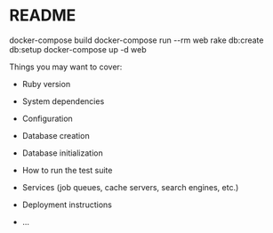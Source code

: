 # README

docker-compose build
docker-compose run --rm web rake db:create db:setup
docker-compose up -d web

Things you may want to cover:

* Ruby version

* System dependencies

* Configuration

* Database creation

* Database initialization

* How to run the test suite

* Services (job queues, cache servers, search engines, etc.)

* Deployment instructions

* ...
